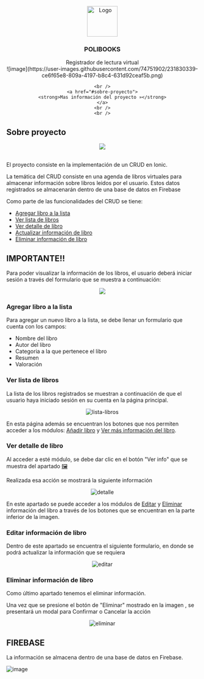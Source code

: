 <br />
<div align="center">
  <a>
    <img src="https://res.cloudinary.com/dm0qsdpr8/image/upload/v1673872160/imagenes/logo_polibooks_mjs7x6.png" alt="Logo" width="80" height="80">
  </a>

  <h3 align="center"><b>POLIBOOKS</b></h3>

  <p align="center">
  Registrador de lectura virtual
    <br />
    ![image](https://user-images.githubusercontent.com/74751902/231830339-ce6f65e8-809a-4197-b8c4-631d92ceaf5b.png)

    <br />
    <a href="#sobre-proyecto">
    <strong>Mas información del proyecto »</strong>
    </a>
    <br />
    <br />
  </p>
</div>


## Sobre proyecto
<div align="center">
    <img src="https://res.cloudinary.com/dm0qsdpr8/image/upload/v1673872949/imagenes/portada_polibooks_lq15te.png" >
    <br></br>
</div>



El proyecto consiste en la implementación de un CRUD en Ionic. 

La temática del CRUD consiste en una agenda de libros virtuales para almacenar información sobre libros leidos por el usuario. Estos datos registrados se almacenarán dentro de una base de datos en Firebase

Como parte de las funcionalidades del CRUD se tiene:
<ul>
    <li><a href="#agregar-libro-a-la-lista">Agregar libro a la lista</a></li>
    <li><a href="#ver-lista-de-libros">Ver lista de libros</a></li>
    <li><a href="#ver-detalle-de-libro">Ver detalle de libro</a></li>
    <li><a href="#editar-información-de-libro">Actualizar información de libro</a></li>
    <li><a href="#eliminar-información-de-libro">Eliminar información de libro </a></li>
</ul>

## IMPORTANTE!!

Para poder visualizar la información de los libros, el usuario deberá iniciar sesión a través del formulario que se muestra a continuación:

<div align="center">
    <img src="https://res.cloudinary.com/dm0qsdpr8/image/upload/v1673874856/imagenes/login_polibooks1_y4dabe.png" >

</div>

### Agregar libro a la lista

Para agregar un nuevo libro a la lista, se debe llenar un formulario que cuenta con los campos:
<ul>
    <li>Nombre del libro</li>
    <li>Autor del libro</li>
    <li>Categoria a la que pertenece el libro</li>
    <li>Resumen</li>
    <li>Valoración</li>
</ul>

### Ver lista de libros

La lista de los libros registrados se muestran a continuación de que el usuario haya iniciado sesión en su cuenta en la página principal.

<div align="center">
    <img src="https://res.cloudinary.com/dm0qsdpr8/image/upload/v1673877267/imagenes/mostrar-info_gbneoj.png" alt="lista-libros">
</div>

En esta página además se encuentran los botones que nos permiten acceder a los módulos: <a href="#agregar-libro-a-la-lista">Añadir libro</a> y <a href="#ver-detalle-de-libro">Ver más información del libro</a>.

### Ver detalle de libro

Al acceder a esté módulo, se debe dar clic en el botón "Ver info" que se muestra del apartado <a href="#ver-lista-de-libros">🖼</a>

Realizada esa acción se mostrará la siguiente información

<div align="center">
    <img src="https://res.cloudinary.com/dm0qsdpr8/image/upload/v1673877267/imagenes/ver-detalle_fxow1m.png" alt="detalle">
</div>

En este apartado se puede acceder a los módulos de <a href="#editar-información-de-libro">Editar</a> y <a href="#eliminar-información-de-libro">Eliminar</a> información del libro a través de los botones que se encuentran en la parte inferior de la imagen.

### Editar información de libro

Dentro de este apartado se encuentra el siguiente formulario, en donde se podrá actualizar la información que se requiera

<div align="center">
    <img src="https://res.cloudinary.com/dm0qsdpr8/image/upload/v1673877267/imagenes/editar-info_re8jeu.png" alt="editar">
</div>

### Eliminar información de libro

Como último apartado tenemos el eliminar información.

Una vez que se presione el botón de "Eliminar" mostrado en la imagen <citar imagen>, se presentará un modal para Confirmar o Cancelar la acción

<div align="center">
    <img src="https://res.cloudinary.com/dm0qsdpr8/image/upload/v1673877267/imagenes/eliminar-info_yhp53y.png" alt="eliminar">
</div>

## FIREBASE

La información se almacena dentro de una base de datos en Firebase.

![image](https://user-images.githubusercontent.com/74751902/212698343-fa1feefd-d6a5-40ac-ab6c-261db29d8e43.png)


